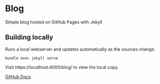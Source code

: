 # Blog

Simple blog hosted on GitHub Pages with Jekyll

## Building locally

Runs a local webserver and updates automatically as the sources change.
```
bundle exec jekyll serve
```

Visit https://localhost:4000/blog/ to view the local copy.

[GitHub Docs](https://docs.github.com/en/pages/setting-up-a-github-pages-site-with-jekyll/testing-your-github-pages-site-locally-with-jekyll#building-your-site-locally)